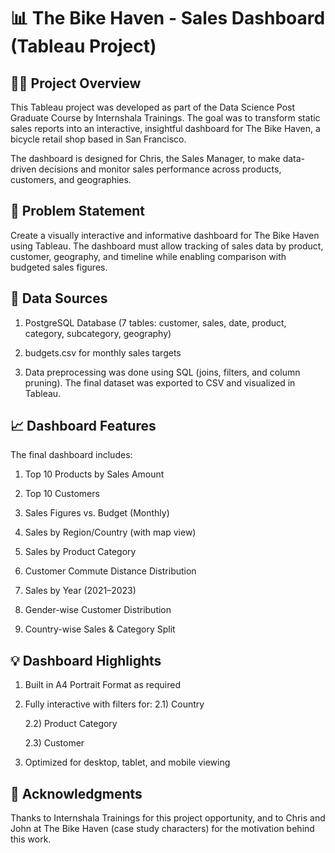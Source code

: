 # 📊 The Bike Haven - Sales Dashboard (Tableau Project)

## 🚴‍♂️ Project Overview
This Tableau project was developed as part of the Data Science Post Graduate Course by Internshala Trainings. The goal was to transform static sales reports into an interactive, insightful dashboard for The Bike Haven, a bicycle retail shop based in San Francisco.

The dashboard is designed for Chris, the Sales Manager, to make data-driven decisions and monitor sales performance across products, customers, and geographies.

## 📝 Problem Statement
Create a visually interactive and informative dashboard for The Bike Haven using Tableau. The dashboard must allow tracking of sales data by product, customer, geography, and timeline while enabling comparison with budgeted sales figures.

## 📂 Data Sources
1) PostgreSQL Database (7 tables: customer, sales, date, product, category, subcategory, geography)

2) budgets.csv for monthly sales targets

3) Data preprocessing was done using SQL (joins, filters, and column pruning). The final dataset was exported to CSV and visualized in Tableau.

## 📈 Dashboard Features
The final dashboard includes:

1) Top 10 Products by Sales Amount

2) Top 10 Customers

3) Sales Figures vs. Budget (Monthly)

4) Sales by Region/Country (with map view)

5) Sales by Product Category

6) Customer Commute Distance Distribution

7) Sales by Year (2021–2023)

8) Gender-wise Customer Distribution

9) Country-wise Sales & Category Split

## 💡 Dashboard Highlights
1) Built in A4 Portrait Format as required

2) Fully interactive with filters for:
   2.1) Country

   2.2) Product Category

   2.3) Customer

3) Optimized for desktop, tablet, and mobile viewing


## 🙌 Acknowledgments
Thanks to Internshala Trainings for this project opportunity, and to Chris and John at The Bike Haven (case study characters) for the motivation behind this work.

